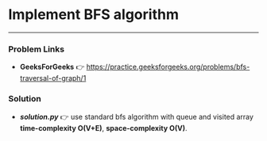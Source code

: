 # Implement BFS algorithm

---

### Problem Links
- **__GeeksForGeeks__** :point_right: https://practice.geeksforgeeks.org/problems/bfs-traversal-of-graph/1

### Solution
- **_solution.py_** :point_right: use standard bfs algorithm with queue and visited array **time-complexity O(V+E)**, **space-complexity O(V)**.
